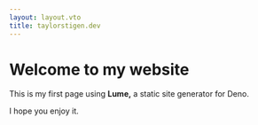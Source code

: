 ```yaml
---
layout: layout.vto
title: taylorstigen.dev
---
```


# Welcome to my website

This is my first page using **Lume,** a static site generator for Deno.

I hope you enjoy it.
